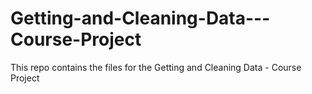 # Getting-and-Cleaning-Data---Course-Project
This repo  contains the files for the Getting and Cleaning Data - Course Project
